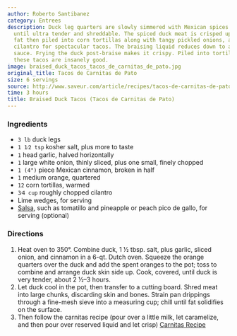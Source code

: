 ```yaml
---
author: Roberto Santibanez
category: Entrees
description: Duck leg quarters are slowly simmered with Mexican spices and orange
  until ultra tender and shreddable. The spiced duck meat is crisped up in its own
  fat then piled into corn tortillas along with tangy pickled onions, avocado and
  cilantro for spectacular tacos. The braising liquid reduces down to an incredible
  sauce. Frying the duck post-braise makes it crispy. Piled into tortillas with toppings,
  these tacos are insanely good.
image: braised_duck_tacos_tacos_de_carnitas_de_pato.jpg
original_title: Tacos de Carnitas de Pato
size: 6 servings
source: http://www.saveur.com/article/recipes/tacos-de-carnitas-de-pato-braised-duck-tacos
time: 3 hours
title: Braised Duck Tacos (Tacos de Carnitas de Pato)
---
```

### Ingredients

* `3 lb` duck legs
* `1 1⁄2 tsp` kosher salt, plus more to taste
* `1` head garlic, halved horizontally
* `1` large white onion, thinly sliced, plus one small, finely chopped
* `1 (4")` piece Mexican cinnamon, broken in half
* `1` medium orange, quartered
* `12` corn tortillas, warmed
* `3⁄4 cup` roughly chopped cilantro
* Lime wedges, for serving
* [Salsa](http://www.saveur.com/recipes-search?string=salsa), such as tomatillo and pineapple or peach pico de gallo, for serving (optional)

### Directions

1. Heat oven to 350°. Combine duck, 1 1⁄2 tbsp. salt, plus garlic, sliced onion, and cinnamon in a 6-qt. Dutch oven. Squeeze the orange quarters over the duck and add the spent oranges to the pot; toss to combine and arrange duck skin side up. Cook, covered, until duck is very tender, about 2 1⁄2–3 hours. 
2. Let duck cool in the pot, then transfer to a cutting board. Shred meat into large chunks, discarding skin and bones. Strain pan drippings through a fine-mesh sieve into a measuring cup; chill until fat solidifies on the surface.
3. Then follow the carnitas recipe (pour over a little milk, let caramelize, and then pour over reserved liquid and let crisp) [Carnitas Recipe](http://www.muschenetz.com/tablem/index.php/carnitas/)